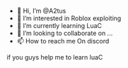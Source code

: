 - 👋 Hi, I’m @A2tus
- 👀 I’m interested in Roblox exploiting 
- 🌱 I’m currently learning LuaC
- 💞️ I’m looking to collaborate on ...
- 📫 How to reach me On discord 

<!---
A2tus/A2tus is a ✨ special ✨ repository because its `README.md` (this file) appears on your GitHub profile.
You can click the Preview link to take a look at your changes.
--->
if you guys help me to learn luaC
